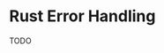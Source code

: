 # Rust Error Handling

<!--
https://github.com/dtolnay/anyhow
https://github.com/dtolnay/thiserror
-->

TODO
